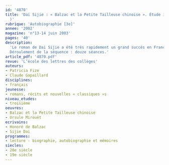 ```yaml
---
id: '4870'
title: 'Dai Sijie : « Balzac et la Petite Tailleuse chinoise ». Étude intégrale (séquence
  )'
rubrique: 'Autobiographie [3e]'
annee: '2002'
magazine: 'n°13-14 juin 2003'
pages: '40'
description: 
  'Le roman de Dai Sijie a été très rapidement un grand succès en France. Sur le plan didactique, il permet d’approfondir les apprentissages sur le roman et la narration ; il peut aussi favoriser une collaboration fructueuse entre les professeurs de français et d’histoire, de même qu’avec le documentaliste, pour éclairer le contexte historique et géographique du récit au programme de la classe de troisième et explorer une région, une culture, une histoire différentes, celles de la Chine. Enfin, dans le cadre du programme, on interrogera la dimension autobiographique de ce roman, notamment en centrant la réflexion sur le personnage du narrateur.
  Déroulement de la séquence : douze séances.'
article_pdf: '4870.pdf'
revue: 'L’école des lettres des collèges'
auteurs:
- Patricia Fize
- Claude Gapaillard
disciplines:
- français
jeunesse:
- romans, récits et nouvelles « classiques »s
niveau_etudes:
- troisième
oeuvres:
- Balzac et la Petite Tailleuse chinoise
- Ursule Mirouët
ecrivains:
- Honoré de Balzac
- Sijie Dai
programmes:
- lecture - biographie, autobiographie et mémoires
siecles:
- 20e siècle
- 19e siècle
---
```

